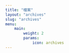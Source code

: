 ```yaml
---
title: "檔案"
layout: "archives"
slug: "archives"
menu:
    main:
        weight: 2
        params: 
            icon: archives
---
```

